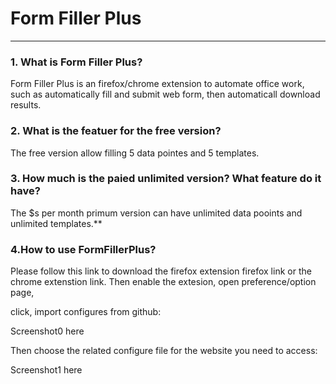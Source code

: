 Form Filler Plus <a name="TOP"></a>
===================

- - - - 
### 1. What is Form Filler Plus? 

   Form Filler Plus is an firefox/chrome extension to automate office work, such as automatically fill and submit web form, then automaticall download results.

### 2. What is the featuer for the free version? 
    
   The free version allow filling 5 data pointes and 5 templates.
    
### 3. How much is the paied unlimited version? What feature do it have?

   The $s per month primum version can have unlimited data pooints and unlimited templates.** 
    
### 4.How to use FormFillerPlus?

   Please follow this link to download the firefox extension firefox link or the chrome extenstion link. Then enable the extesion, open preference/option page, 

click, import configures from github: 

Screenshot0 here

Then choose the related configure file for the website you need to access: 

Screenshot1 here


